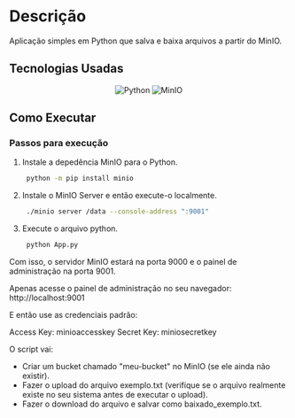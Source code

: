 # Descrição

Aplicação simples em Python que salva e baixa arquivos a partir do MinIO.

## Tecnologias Usadas

<div align="center">

![Python](https://img.shields.io/badge/python-3670A0?style=for-the-badge&logo=python&logoColor=white)
![MinIO](https://img.shields.io/badge/MinIO-00A3FF?style=for-the-badge&logo=minio&logoColor=white)

</div>


## Como Executar
### Passos para execução

1. Instale a depedência MinIO para o Python.
   ```bash
    python -m pip install minio
   ```

2. Instale o MinIO Server e então execute-o localmente.
   ```bash
    ./minio server /data --console-address ":9001"
   ```

3. Execute o arquivo python.
   ```bash
    python App.py
   ```

Com isso, o servidor MinIO estará na porta 9000 e o painel de administração na porta 9001.

Apenas acesse o painel de administração no seu navegador: http://localhost:9001

E então use as credenciais padrão:

Access Key: minioaccesskey
Secret Key: miniosecretkey

O script vai:
- Criar um bucket chamado "meu-bucket" no MinIO (se ele ainda não existir).
- Fazer o upload do arquivo exemplo.txt (verifique se o arquivo realmente existe no seu sistema antes de executar o upload).
- Fazer o download do arquivo e salvar como baixado_exemplo.txt.